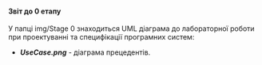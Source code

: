 #### Звіт до 0 етапу 

У папці img/Stage 0 знаходиться UML діаграма до лабораторної роботи при проектуванні та специфікації програмних систем:

- **_UseCase.png_** - діаграма прецедентів. 
